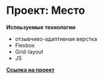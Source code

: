 # Проект: Место

**Испоьзуемые технологии**

* отзывчиво-адаптивная верстка
* Flexbox
* Grid-layout
* JS

**[Ссылка на проект](https://dimshaa.github.io/mesto/index.html)**
